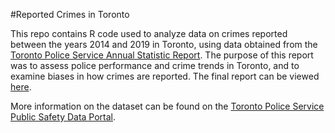 #Reported Crimes in Toronto

This repo contains R code used to analyze data on crimes reported between the years 2014 and 2019 in Toronto, using data obtained from the [Toronto Police Service Annual Statistic Report](https://data.torontopolice.on.ca/pages/asr-analytics). The purpose of this report was to assess police performance and crime trends in Toronto, and to examine biases in how crimes are reported. The final report can be viewed [here](https://github.com/westinmo/Toronto-Crime-Statistics/blob/main/outputs/paper/Reported-Crimes-Toronto.pdf). 

More information on the dataset can be found on the [Toronto Police Service Public Safety Data Portal](https://data.torontopolice.on.ca/datasets/94229ca8628f43f591a74ec3a2a6d4b5_0).